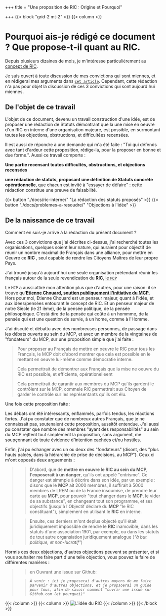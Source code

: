 +++
title = "Une proposition de RIC : Origine et Pourquoi"

+++
{{< block "grid-2 mt-2" >}}
{{< column >}}

# Pourquoi ais-je rédigé ce document ? Que propose-t-il quant au __RIC__.

Depuis plusieurs dizaines de mois, je m'intéresse particulièrement au [concept de RIC](#).

Je suis ouvert à toute discussion de mes convictions qui sont miennes, et en rédigerai mes arguments dans [`cet article`](./docs/3convictions/). Cependant, cette rédaction n'a pas pour objet la discussion de ces 3 convictions qui sont aujourd'hui miennes.


## De l'objet de ce travail

L'objet de ce document, devenu un travail construction d'une idée, est de proposer une rédaction de Statuts démontrant que la une mise en oeuvre d'un RIC en interne d'une organisation majeure, est possible, en surmontant toutes les objections, obstructions, et difficultées recensées.

Il est aussi de répondre à une demande qui m'a été faite : "Toi qui défends avec tant d'ardeur cette proposition, rédige-la, pour la proposer en bonne et due forme.". Aussi ce travail comporte :

__Une partie recensant toutes difficultés, obstructions, et objections recensées__

__une rédaction de statuts, proposant une définition de Statuts concrète opérationnelle__, que chacun est invité à "essayer de défaire" : cette rédaction constitue une preuve de faisabilité.


 {{< button "./docs/ric-interne/" "La rédaction des statuts proposés" >}} {{< button "./docs/problemes-a-resoudre/" "Objections à l'idée" >}}



## De la naissance de ce travail

Comment en suis-je arrivé à la rédaction du présent document ?

Avec ces 3 convictions que j'ai décrites ci-dessus, j'ai recherché toutes les organisations, quelques soient leur nature, qui auraient pour objectif de réunir un nombre maximal de Français dans une alliance, pour mettre en Oeuvre ce __RIC__ , seul capable de rendre les Citoyens Maîtres de leur propre Pays.

J'ai trouvé jusqu'à aujourd'hui une seule organisation prétendant réunir les français autour de la seule revendication du __RIC__, [le `MCP`](https://mouvement-constituant-populaire.fr/2020/videos/pourquoi-le-ric-constituant/)

Le `MCP` a aussi attiré mon attention plus que d'autres, pour une raison: il se trouve qu'[__Etienne Chouard, soutien publiquement l'initiative du MCP__](https://mouvement-constituant-populaire.fr/2020/videos/pourquoi-le-ric-constituant/). Hors pour moi, Etienne Chouard est un penseur majeur, quant à l'idée, et aux idées/pensées entourant le concept de RIC. Et un penseur majeur de notre Siècle (le 21 ième), de la pensée politique, de la pensée philosophique. C'està dire de la pensée qui coûte à un hommme, de la pensée qui est une question de survie, à un home, comme à l'Homme.

J'ai discuté et débattu avec des nombreuses personnes, de passage dans les débats ouverts au sein du MCP, et avec un membre de la vingtaines de "fondateurs" du MCP, sur une proposition simple que j'ai faite :

>
> Pour proposer au Français de mettre en oeuvre le RIC pour tous les Français, le MCP doit d'abord montrer que cela est possible en le mettant en oeuvre lui-même comme démocratie interne.
>
> Cela permettrait de démontrer aux Français que la mise ne oeuvre du RIC est possible, et efficiente, opérationelleent
>
> Cela permettrait de garantir aux membres du MCP qu'ils gardent le contrôlent sur le MCP, commele RIC permettrait aux Citoyen de garder le contrôle sur les représentants qu'ils ont élu.
>

Une fois cette proposition faite :

Les débats ont été intéressants, enflammés, parfois tendus, les réactions fortes. J'ai pu constater que de nombreux autres Français, que je ne connaissait pas, soutenaient cette proposition, aussitôt entendue. J'ai aussi pu constater que nombre des membres "ayant des responsabilités" au sein du MCP rejttent tout simplement la proposition, sans argument, me soupçonnant de toute évidence d'intention cachées et/ou hostiles.


Enfin, j'ai pu échanger avec un ou deux des "fondateurs" (disont, des "plus hauts palcés, dans la hiérarchie de prise de décisions, au MCP"). Ceux ci m'ont opposés deux arguements :

>
> > D'abord, que de __mettre en eouvre le RIC au sein du MCP, l'exposerait à un danger__, qu'ils ont appelé "entrisme". Ce danger est simmple à décrire dans son idée, par un exemple : disons que le __MCP__ ait 2000 membres, il suffirait à 5000 membres de LREM ou de la France insoumise, de prendre leur carte au __MCP__, pour pouvoir "tout changer dans le __MCP__, le vider de sa substance", en changeant tout son programme, et ses objectifs (jusqu'à l'Objectif déclaré du __MCP__ "le RIC constituant"),  simplement en utilisant le __RIC__ en interne.
>
> > Ensuite, ces derniers m'ont deplus objecté qu'il était juridiquement impossible de rendre le __RIC__ inamovible, dans les statuts d'une association 1901, par exemple, ou dans les statuts de tout autre organsiation juridiquement analogue (_"à but politique, et non-lucratif"_)
>

Hormis ces deux objections, d'autres objections peuvent se présenter, et si vous souhaiter me faire part d'une telle objection, vous pouvez le faire de différentes manières :

>
> > en Ouvrant une  issue sur Github:
>
> > _`À venir : ici je proposerai d'autres moyens de me faire parvenir d'autres objections, et je propsoerai un guide pour tous, afin de savoir comment "ouvrir une issue sur Github.com (et pourquoi)"`_
>





{{< /column >}}
{{< column >}}
![L'idée du RIC](./images/ric_accueil.png)
{{< /column >}}
{{< /block >}}
